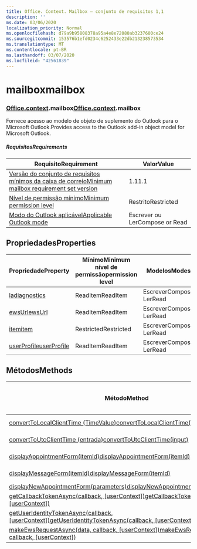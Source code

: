 ```yaml
---
title: Office. Context. Mailbox – conjunto de requisitos 1,1
description: ''
ms.date: 03/06/2020
localization_priority: Normal
ms.openlocfilehash: d79a9b95808378a95a4e8e72080ab3237600ce24
ms.sourcegitcommit: 153576b1efd0234c6252433e22db213238573534
ms.translationtype: MT
ms.contentlocale: pt-BR
ms.lasthandoff: 03/07/2020
ms.locfileid: "42561839"
---
```

# <a name="mailbox"></a><span data-ttu-id="f4833-102">mailbox</span><span class="sxs-lookup"><span data-stu-id="f4833-102">mailbox</span></span>

### <a name="officecontextmailbox"></a><span data-ttu-id="f4833-103">[Office](office.md)[.context](office.context.md).mailbox</span><span class="sxs-lookup"><span data-stu-id="f4833-103">[Office](office.md)[.context](office.context.md).mailbox</span></span>

<span data-ttu-id="f4833-104">Fornece acesso ao modelo de objeto de suplemento do Outlook para o Microsoft Outlook.</span><span class="sxs-lookup"><span data-stu-id="f4833-104">Provides access to the Outlook add-in object model for Microsoft Outlook.</span></span>

##### <a name="requirements"></a><span data-ttu-id="f4833-105">Requisitos</span><span class="sxs-lookup"><span data-stu-id="f4833-105">Requirements</span></span>

|<span data-ttu-id="f4833-106">Requisito</span><span class="sxs-lookup"><span data-stu-id="f4833-106">Requirement</span></span>| <span data-ttu-id="f4833-107">Valor</span><span class="sxs-lookup"><span data-stu-id="f4833-107">Value</span></span>|
|---|---|
|[<span data-ttu-id="f4833-108">Versão do conjunto de requisitos mínimos da caixa de correio</span><span class="sxs-lookup"><span data-stu-id="f4833-108">Minimum mailbox requirement set version</span></span>](../../requirement-sets/outlook-api-requirement-sets.md)| <span data-ttu-id="f4833-109">1.1</span><span class="sxs-lookup"><span data-stu-id="f4833-109">1.1</span></span>|
|[<span data-ttu-id="f4833-110">Nível de permissão mínimo</span><span class="sxs-lookup"><span data-stu-id="f4833-110">Minimum permission level</span></span>](../../../outlook/understanding-outlook-add-in-permissions.md)| <span data-ttu-id="f4833-111">Restrito</span><span class="sxs-lookup"><span data-stu-id="f4833-111">Restricted</span></span>|
|[<span data-ttu-id="f4833-112">Modo do Outlook aplicável</span><span class="sxs-lookup"><span data-stu-id="f4833-112">Applicable Outlook mode</span></span>](../../../outlook/outlook-add-ins-overview.md#extension-points)| <span data-ttu-id="f4833-113">Escrever ou Ler</span><span class="sxs-lookup"><span data-stu-id="f4833-113">Compose or Read</span></span>|

## <a name="properties"></a><span data-ttu-id="f4833-114">Propriedades</span><span class="sxs-lookup"><span data-stu-id="f4833-114">Properties</span></span>

| <span data-ttu-id="f4833-115">Propriedade</span><span class="sxs-lookup"><span data-stu-id="f4833-115">Property</span></span> | <span data-ttu-id="f4833-116">Mínimo</span><span class="sxs-lookup"><span data-stu-id="f4833-116">Minimum</span></span><br><span data-ttu-id="f4833-117">nível de permissão</span><span class="sxs-lookup"><span data-stu-id="f4833-117">permission level</span></span> | <span data-ttu-id="f4833-118">Modelos</span><span class="sxs-lookup"><span data-stu-id="f4833-118">Modes</span></span> | <span data-ttu-id="f4833-119">Tipo de retorno</span><span class="sxs-lookup"><span data-stu-id="f4833-119">Return type</span></span> | <span data-ttu-id="f4833-120">Mínimo</span><span class="sxs-lookup"><span data-stu-id="f4833-120">Minimum</span></span><br><span data-ttu-id="f4833-121">conjunto de requisitos</span><span class="sxs-lookup"><span data-stu-id="f4833-121">requirement set</span></span> |
|---|---|---|---|:---:|
| [<span data-ttu-id="f4833-122">la</span><span class="sxs-lookup"><span data-stu-id="f4833-122">diagnostics</span></span>](/javascript/api/outlook/office.mailbox?view=outlook-js-1.1#diagnostics) | <span data-ttu-id="f4833-123">ReadItem</span><span class="sxs-lookup"><span data-stu-id="f4833-123">ReadItem</span></span> | <span data-ttu-id="f4833-124">Escrever</span><span class="sxs-lookup"><span data-stu-id="f4833-124">Compose</span></span><br><span data-ttu-id="f4833-125">Ler</span><span class="sxs-lookup"><span data-stu-id="f4833-125">Read</span></span> | [<span data-ttu-id="f4833-126">La</span><span class="sxs-lookup"><span data-stu-id="f4833-126">Diagnostics</span></span>](/javascript/api/outlook/office.diagnostics?view=outlook-js-1.1) | [<span data-ttu-id="f4833-127">1.1</span><span class="sxs-lookup"><span data-stu-id="f4833-127">1.1</span></span>](../requirement-set-1.1/outlook-requirement-set-1.1.md) |
| [<span data-ttu-id="f4833-128">ewsUrl</span><span class="sxs-lookup"><span data-stu-id="f4833-128">ewsUrl</span></span>](/javascript/api/outlook/office.mailbox?view=outlook-js-1.1#ewsurl) | <span data-ttu-id="f4833-129">ReadItem</span><span class="sxs-lookup"><span data-stu-id="f4833-129">ReadItem</span></span> | <span data-ttu-id="f4833-130">Escrever</span><span class="sxs-lookup"><span data-stu-id="f4833-130">Compose</span></span><br><span data-ttu-id="f4833-131">Ler</span><span class="sxs-lookup"><span data-stu-id="f4833-131">Read</span></span> | <span data-ttu-id="f4833-132">String</span><span class="sxs-lookup"><span data-stu-id="f4833-132">String</span></span> | [<span data-ttu-id="f4833-133">1.1</span><span class="sxs-lookup"><span data-stu-id="f4833-133">1.1</span></span>](../requirement-set-1.1/outlook-requirement-set-1.1.md) |
| [<span data-ttu-id="f4833-134">item</span><span class="sxs-lookup"><span data-stu-id="f4833-134">item</span></span>](office.context.mailbox.item.md) | <span data-ttu-id="f4833-135">Restricted</span><span class="sxs-lookup"><span data-stu-id="f4833-135">Restricted</span></span> | <span data-ttu-id="f4833-136">Escrever</span><span class="sxs-lookup"><span data-stu-id="f4833-136">Compose</span></span><br><span data-ttu-id="f4833-137">Ler</span><span class="sxs-lookup"><span data-stu-id="f4833-137">Read</span></span> | [<span data-ttu-id="f4833-138">Item</span><span class="sxs-lookup"><span data-stu-id="f4833-138">Item</span></span>](/javascript/api/outlook/office.item?view=outlook-js-1.1) | [<span data-ttu-id="f4833-139">1.1</span><span class="sxs-lookup"><span data-stu-id="f4833-139">1.1</span></span>](../requirement-set-1.1/outlook-requirement-set-1.1.md) |
| [<span data-ttu-id="f4833-140">userProfile</span><span class="sxs-lookup"><span data-stu-id="f4833-140">userProfile</span></span>](/javascript/api/outlook/office.mailbox?view=outlook-js-1.1#userprofile) | <span data-ttu-id="f4833-141">ReadItem</span><span class="sxs-lookup"><span data-stu-id="f4833-141">ReadItem</span></span> | <span data-ttu-id="f4833-142">Escrever</span><span class="sxs-lookup"><span data-stu-id="f4833-142">Compose</span></span><br><span data-ttu-id="f4833-143">Ler</span><span class="sxs-lookup"><span data-stu-id="f4833-143">Read</span></span> | [<span data-ttu-id="f4833-144">UserProfile</span><span class="sxs-lookup"><span data-stu-id="f4833-144">UserProfile</span></span>](/javascript/api/outlook/office.userprofile?view=outlook-js-1.1) | [<span data-ttu-id="f4833-145">1.1</span><span class="sxs-lookup"><span data-stu-id="f4833-145">1.1</span></span>](../requirement-set-1.1/outlook-requirement-set-1.1.md) |

## <a name="methods"></a><span data-ttu-id="f4833-146">Métodos</span><span class="sxs-lookup"><span data-stu-id="f4833-146">Methods</span></span>

| <span data-ttu-id="f4833-147">Método</span><span class="sxs-lookup"><span data-stu-id="f4833-147">Method</span></span> | <span data-ttu-id="f4833-148">Mínimo</span><span class="sxs-lookup"><span data-stu-id="f4833-148">Minimum</span></span><br><span data-ttu-id="f4833-149">nível de permissão</span><span class="sxs-lookup"><span data-stu-id="f4833-149">permission level</span></span> | <span data-ttu-id="f4833-150">Modelos</span><span class="sxs-lookup"><span data-stu-id="f4833-150">Modes</span></span> | <span data-ttu-id="f4833-151">Mínimo</span><span class="sxs-lookup"><span data-stu-id="f4833-151">Minimum</span></span><br><span data-ttu-id="f4833-152">conjunto de requisitos</span><span class="sxs-lookup"><span data-stu-id="f4833-152">requirement set</span></span> |
|---|---|---|:---:|
| [<span data-ttu-id="f4833-153">convertToLocalClientTime (TimeValue)</span><span class="sxs-lookup"><span data-stu-id="f4833-153">convertToLocalClientTime(timeValue)</span></span>](/javascript/api/outlook/office.mailbox?view=outlook-js-1.1#converttolocalclienttime-timevalue-) | <span data-ttu-id="f4833-154">ReadItem</span><span class="sxs-lookup"><span data-stu-id="f4833-154">ReadItem</span></span> | <span data-ttu-id="f4833-155">Escrever</span><span class="sxs-lookup"><span data-stu-id="f4833-155">Compose</span></span><br><span data-ttu-id="f4833-156">Ler</span><span class="sxs-lookup"><span data-stu-id="f4833-156">Read</span></span> | [<span data-ttu-id="f4833-157">1.1</span><span class="sxs-lookup"><span data-stu-id="f4833-157">1.1</span></span>](../requirement-set-1.1/outlook-requirement-set-1.1.md) |
| [<span data-ttu-id="f4833-158">convertToUtcClientTime (entrada)</span><span class="sxs-lookup"><span data-stu-id="f4833-158">convertToUtcClientTime(input)</span></span>](/javascript/api/outlook/office.mailbox?view=outlook-js-1.1#converttoutcclienttime-input-) | <span data-ttu-id="f4833-159">ReadItem</span><span class="sxs-lookup"><span data-stu-id="f4833-159">ReadItem</span></span> | <span data-ttu-id="f4833-160">Escrever</span><span class="sxs-lookup"><span data-stu-id="f4833-160">Compose</span></span><br><span data-ttu-id="f4833-161">Ler</span><span class="sxs-lookup"><span data-stu-id="f4833-161">Read</span></span> | [<span data-ttu-id="f4833-162">1.1</span><span class="sxs-lookup"><span data-stu-id="f4833-162">1.1</span></span>](../requirement-set-1.1/outlook-requirement-set-1.1.md) |
| [<span data-ttu-id="f4833-163">displayAppointmentForm(itemId)</span><span class="sxs-lookup"><span data-stu-id="f4833-163">displayAppointmentForm(itemId)</span></span>](/javascript/api/outlook/office.mailbox?view=outlook-js-1.1#displayappointmentform-itemid-) | <span data-ttu-id="f4833-164">ReadItem</span><span class="sxs-lookup"><span data-stu-id="f4833-164">ReadItem</span></span> | <span data-ttu-id="f4833-165">Escrever</span><span class="sxs-lookup"><span data-stu-id="f4833-165">Compose</span></span><br><span data-ttu-id="f4833-166">Ler</span><span class="sxs-lookup"><span data-stu-id="f4833-166">Read</span></span> | [<span data-ttu-id="f4833-167">1.1</span><span class="sxs-lookup"><span data-stu-id="f4833-167">1.1</span></span>](../requirement-set-1.1/outlook-requirement-set-1.1.md) |
| [<span data-ttu-id="f4833-168">displayMessageForm(itemId)</span><span class="sxs-lookup"><span data-stu-id="f4833-168">displayMessageForm(itemId)</span></span>](/javascript/api/outlook/office.mailbox?view=outlook-js-1.1#displaymessageform-itemid-) | <span data-ttu-id="f4833-169">ReadItem</span><span class="sxs-lookup"><span data-stu-id="f4833-169">ReadItem</span></span> | <span data-ttu-id="f4833-170">Escrever</span><span class="sxs-lookup"><span data-stu-id="f4833-170">Compose</span></span><br><span data-ttu-id="f4833-171">Ler</span><span class="sxs-lookup"><span data-stu-id="f4833-171">Read</span></span> | [<span data-ttu-id="f4833-172">1.1</span><span class="sxs-lookup"><span data-stu-id="f4833-172">1.1</span></span>](../requirement-set-1.1/outlook-requirement-set-1.1.md) |
| [<span data-ttu-id="f4833-173">displayNewAppointmentForm(parameters)</span><span class="sxs-lookup"><span data-stu-id="f4833-173">displayNewAppointmentForm(parameters)</span></span>](/javascript/api/outlook/office.mailbox?view=outlook-js-1.1#displaynewappointmentform-parameters-) | <span data-ttu-id="f4833-174">ReadItem</span><span class="sxs-lookup"><span data-stu-id="f4833-174">ReadItem</span></span> | <span data-ttu-id="f4833-175">Ler</span><span class="sxs-lookup"><span data-stu-id="f4833-175">Read</span></span> | [<span data-ttu-id="f4833-176">1.1</span><span class="sxs-lookup"><span data-stu-id="f4833-176">1.1</span></span>](../requirement-set-1.1/outlook-requirement-set-1.1.md) |
| <span data-ttu-id="f4833-177">[getCallbackTokenAsync(callback, [userContext])](/javascript/api/outlook/office.mailbox?view=outlook-js-1.1#getcallbacktokenasync-callback--usercontext-)</span><span class="sxs-lookup"><span data-stu-id="f4833-177">[getCallbackTokenAsync(callback, [userContext])](/javascript/api/outlook/office.mailbox?view=outlook-js-1.1#getcallbacktokenasync-callback--usercontext-)</span></span> | <span data-ttu-id="f4833-178">ReadItem</span><span class="sxs-lookup"><span data-stu-id="f4833-178">ReadItem</span></span> | <span data-ttu-id="f4833-179">Escrever</span><span class="sxs-lookup"><span data-stu-id="f4833-179">Compose</span></span><br><span data-ttu-id="f4833-180">Ler</span><span class="sxs-lookup"><span data-stu-id="f4833-180">Read</span></span> | [<span data-ttu-id="f4833-181">1.3</span><span class="sxs-lookup"><span data-stu-id="f4833-181">1.3</span></span>](../requirement-set-1.3/outlook-requirement-set-1.3.md)<br>[<span data-ttu-id="f4833-182">1.1</span><span class="sxs-lookup"><span data-stu-id="f4833-182">1.1</span></span>](../requirement-set-1.1/outlook-requirement-set-1.1.md) |
| <span data-ttu-id="f4833-183">[getUserIdentityTokenAsync(callback, [userContext])](/javascript/api/outlook/office.mailbox?view=outlook-js-1.1#getuseridentitytokenasync-callback--usercontext-)</span><span class="sxs-lookup"><span data-stu-id="f4833-183">[getUserIdentityTokenAsync(callback, [userContext])](/javascript/api/outlook/office.mailbox?view=outlook-js-1.1#getuseridentitytokenasync-callback--usercontext-)</span></span> | <span data-ttu-id="f4833-184">ReadItem</span><span class="sxs-lookup"><span data-stu-id="f4833-184">ReadItem</span></span> | <span data-ttu-id="f4833-185">Escrever</span><span class="sxs-lookup"><span data-stu-id="f4833-185">Compose</span></span><br><span data-ttu-id="f4833-186">Ler</span><span class="sxs-lookup"><span data-stu-id="f4833-186">Read</span></span> | [<span data-ttu-id="f4833-187">1.1</span><span class="sxs-lookup"><span data-stu-id="f4833-187">1.1</span></span>](../requirement-set-1.1/outlook-requirement-set-1.1.md) |
| <span data-ttu-id="f4833-188">[makeEwsRequestAsync(data, callback, [userContext])](/javascript/api/outlook/office.mailbox?view=outlook-js-1.1#makeewsrequestasync-data--callback--usercontext-)</span><span class="sxs-lookup"><span data-stu-id="f4833-188">[makeEwsRequestAsync(data, callback, [userContext])](/javascript/api/outlook/office.mailbox?view=outlook-js-1.1#makeewsrequestasync-data--callback--usercontext-)</span></span> | <span data-ttu-id="f4833-189">ReadWriteMailbox</span><span class="sxs-lookup"><span data-stu-id="f4833-189">ReadWriteMailbox</span></span> | <span data-ttu-id="f4833-190">Escrever</span><span class="sxs-lookup"><span data-stu-id="f4833-190">Compose</span></span><br><span data-ttu-id="f4833-191">Ler</span><span class="sxs-lookup"><span data-stu-id="f4833-191">Read</span></span> | [<span data-ttu-id="f4833-192">1.1</span><span class="sxs-lookup"><span data-stu-id="f4833-192">1.1</span></span>](../requirement-set-1.1/outlook-requirement-set-1.1.md) |
